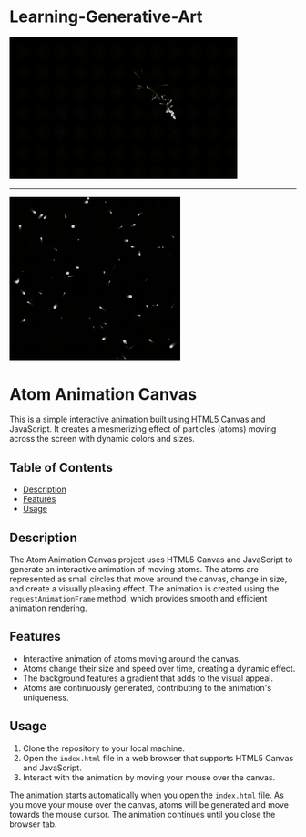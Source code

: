 # Learning-Generative-Art

<img src="./images/parabolic-movement.gif" alt="Parabolic Movement" width="400px"> <!-- Adjust width as needed -->
   
* * *

<img src="./images/stars.gif" alt="Stars Effect" width="300px"> <!-- Adjust width as needed -->



# Atom Animation Canvas

This is a simple interactive animation built using HTML5 Canvas and JavaScript. It creates a mesmerizing effect of particles (atoms) moving across the screen with dynamic colors and sizes.

## Table of Contents

- [Description](#description)
- [Features](#features)
- [Usage](#usage)

## Description

The Atom Animation Canvas project uses HTML5 Canvas and JavaScript to generate an interactive animation of moving atoms. The atoms are represented as small circles that move around the canvas, change in size, and create a visually pleasing effect. The animation is created using the `requestAnimationFrame` method, which provides smooth and efficient animation rendering.

## Features

- Interactive animation of atoms moving around the canvas.
- Atoms change their size and speed over time, creating a dynamic effect.
- The background features a gradient that adds to the visual appeal.
- Atoms are continuously generated, contributing to the animation's uniqueness.

## Usage

1. Clone the repository to your local machine.
2. Open the `index.html` file in a web browser that supports HTML5 Canvas and JavaScript.
3. Interact with the animation by moving your mouse over the canvas.

The animation starts automatically when you open the `index.html` file. As you move your mouse over the canvas, atoms will be generated and move towards the mouse cursor. The animation continues until you close the browser tab.


